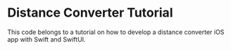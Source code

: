 # Distance Converter Tutorial

This code belongs to a tutorial on how to develop a distance converter iOS app with Swift and SwiftUI.

